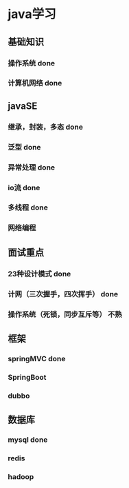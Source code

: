 # java学习

## 基础知识
### 操作系统 done
### 计算机网络 done

## javaSE
### 继承，封装，多态 done
### 泛型  done
### 异常处理  done
### io流 done
### 多线程  done
### 网络编程

## 面试重点
### 23种设计模式  done
### 计网（三次握手，四次挥手） done
### 操作系统（死锁，同步互斥等） 不熟

## 框架
### springMVC  done
### SpringBoot
### dubbo


## 数据库
### mysql done
### redis
### hadoop
